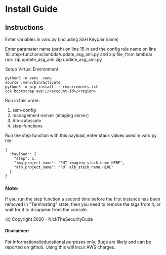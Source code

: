 # Install Guide

## Instructions
Enter variables in vars.py
(including SSH Keypair name)

Enter parameter name (path) on line 15 in and the config rule name on line 16:
step-functions/lambda/update_asg_ami.py
and zip file, from lambda/ run:
zip update_asg_ami.zip update_asg_ami.py

Setup Virtual Environment
```
python3 -m venv .venv  
source .venv/bin/activate   
python3 -m pip install -r requirements.txt  
cdk bootstrap aws://<account-id>/<region>  
```

Run in this order:
1. ssm-config
2. management-server (imaging server)
3. Alb-autoscale
4. step-functions

Run the step function with this payload, enter stack values used in vars.py file:
```
{
  "Payload": {
    "step": 1,
    "img_project_name": "PUT imaging_stack_name HERE",
    "alb_project_name": "PUT alb_stack_name HERE"
  }
}
```

### Note:
If you run the step function a second time before the first instance 
has been removed in "Terminating" state, then you need to remove the tags from
it, or wait for it to disappear from the console.

(c) Copyright 2020 - NickTheSecurityDude

#### Disclaimer:
For informational/educational purposes only. Bugs are likely and can be reported on github.
Using this will incur AWS charges.
